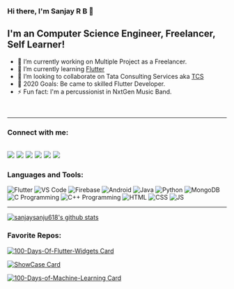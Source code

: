 ### Hi there, I'm Sanjay R B 👋

## I'm an Computer Science Engineer, Freelancer, Self Learner!

- 🔭 I’m currently working on Multiple Project as a Freelancer.
- 🌱 I’m currently learning [Flutter](https://flutter.dev/)
- 👯 I’m looking to collaborate on Tata Consulting Services aka [TCS](https://www.tcs.com/)
- 🥅 2020 Goals: Be came to skilled Flutter Developer.
- ⚡ Fun fact: I'm a percussionist in NxtGen Music Band.

<br />

---

### Connect with me:

[<img src="https://img.icons8.com/fluent/26/000000/twitter.png"/>][twitter]
[<img src="https://img.icons8.com/color/26/000000/linkedin.png"/>][linkedin]
[<img src="https://img.icons8.com/fluent/26/000000/instagram-new.png"/>][instagram]
[<img src="https://img.icons8.com/fluent/26/000000/facebook-new.png"/>][facebook]
[<img src="https://img.icons8.com/ios-glyphs/26/000000/email.png"/>][mailto]
[<img src="https://img.icons8.com/material-rounded/26/000000/call-male.png"/>][callme]
---

### Languages and Tools:

<img title='Flutter' src="https://img.icons8.com/color/26/000000/flutter.png"/>

<img title='VS Code' src="https://img.icons8.com/fluent/26/000000/visual-studio-code-2019.png"/>

<img title='Firebase' src="https://img.icons8.com/color/26/000000/firebase.png"/>

<img title='Android' src="https://img.icons8.com/fluent/26/000000/android-os.png"/>

<img title='Java' src="https://img.icons8.com/color/26/000000/java-coffee-cup-logo.png"/>

<img title='Python' src="https://img.icons8.com/color/26/000000/python.png"/>

<img title='MongoDB' src="https://img.icons8.com/color/26/000000/mongodb.png"/>

<img title='C Programming' src="https://img.icons8.com/color/26/000000/c-programming.png"/>

<img title='C++ Programming' src="https://img.icons8.com/color/26/000000/c-plus-plus-logo.png"/>

<img title='HTML' src="https://img.icons8.com/color/26/000000/html-5.png"/>

<img title='CSS' src="https://img.icons8.com/color/26/000000/css3.png"/>

<img title='JS' src="https://img.icons8.com/color/26/000000/javascript.png"/>

---

[![sanjaysanju618's github stats](https://github-readme-stats.vercel.app/api?username=sanjaysanju618&show_icons=true)](https://github.com/sanjaysanju618?tab=repositories)

### Favorite Repos:

[![100-Days-Of-Flutter-Widgets Card](https://github-readme-stats.vercel.app/api/pin/?username=sanjaysanju618&repo=100-Days-Of-Flutter-Widgets)](https://github.com/sanjaysanju618/100-Days-Of-Flutter-Widgets)

[![ShowCase Card](https://github-readme-stats.vercel.app/api/pin/?username=sanjaysanju618&repo=ShowCase)](https://github.com/sanjaysanju618/ShowCase)

[![100-Days-of-Machine-Learning Card](https://github-readme-stats.vercel.app/api/pin/?username=sanjaysanju618&repo=100-Days-of-Machine-Learning)](https://github.com/sanjaysanju618/100-Days-of-Machine-Learning)


[twitter]: https://twitter.com/sanjayb58109784
[instagram]: https://www.instagram.com/sanju_sanjay_618/
[linkedin]: https://www.linkedin.com/in/sanjay-babu-4b2690148/
[github]: https://github.com/sanjaysanju618/
[facebook]: https://www.facebook.com/sanjay.rockdj/
[mailto]: mailto:sanjaybabu618@gmail.com
[callme]: tel:+919442212906